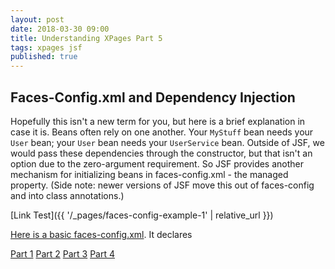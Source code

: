 ```yaml
---
layout: post
date: 2018-03-30 09:00
title: Understanding XPages Part 5
tags: xpages jsf
published: true
---
```

## Faces-Config.xml and Dependency Injection
Hopefully this isn't a new term for you, but here is a brief explanation in case it is. Beans often rely on one another. Your `MyStuff` bean needs your `User` bean; your `User` bean needs your `UserService` bean. Outside of JSF, we would pass these dependencies through the constructor, but that isn't an option due to the zero-argument requirement. So JSF provides another mechanism for initializing beans in faces-config.xml - the managed property. (Side note: newer versions of JSF move this out of faces-config and into class annotations.)

[Link Test]({{ '/_pages/faces-config-example-1' | relative_url }})

<!-- more -->

[Here is a basic faces-config.xml](/faces-config-example-1). It declares 

[Part 1](/Understanding-XPages-part-1)
[Part 2](/Understanding-XPages-part-2)
[Part 3](/Understanding-XPages-part-3)
[Part 4](/Understanding-XPages-part-4)